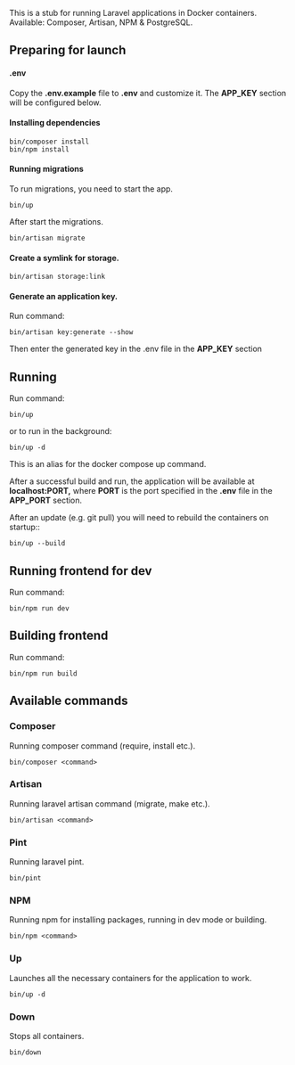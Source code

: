 This is a stub for running Laravel applications in Docker containers.
Available: Composer, Artisan, NPM & PostgreSQL.

## Preparing for launch
#### .env
Copy the **.env.example** file to **.env** and customize it. The **APP_KEY** section will be configured below.

#### Installing dependencies
```
bin/composer install
bin/npm install
```
#### Running migrations
To run migrations, you need to start the app.
```
bin/up
```
After start the migrations.
```
bin/artisan migrate
```
#### Create a symlink for storage.
```
bin/artisan storage:link
```
#### Generate an application key.
Run command:
```
bin/artisan key:generate --show
```
Then enter the generated key in the .env file in the **APP_KEY** section

## Running
Run command:
```
bin/up
```
or to run in the background:
```
bin/up -d
```
This is an alias for the docker compose up command.

After a successful build and run, the application will be available at **localhost:PORT,** where **PORT** is the port specified in the **.env** file in the **APP_PORT** section.

After an update (e.g. git pull) you will need to rebuild the containers on startup::
```
bin/up --build
```

## Running frontend for dev
Run command:
```
bin/npm run dev
```

## Building frontend
Run command:
```
bin/npm run build
```


## Available commands
### Composer
Running composer command (require, install etc.).

```
bin/composer <command>
```
### Artisan
Running laravel artisan command (migrate, make etc.).

```
bin/artisan <command>
```
### Pint
Running laravel pint.

```
bin/pint
```
### NPM
Running npm for installing packages, running in dev mode or building.

```
bin/npm <command>
```
### Up
Launches all the necessary containers for the application to work.

```
bin/up -d
```
### Down
Stops all containers.

```
bin/down
```